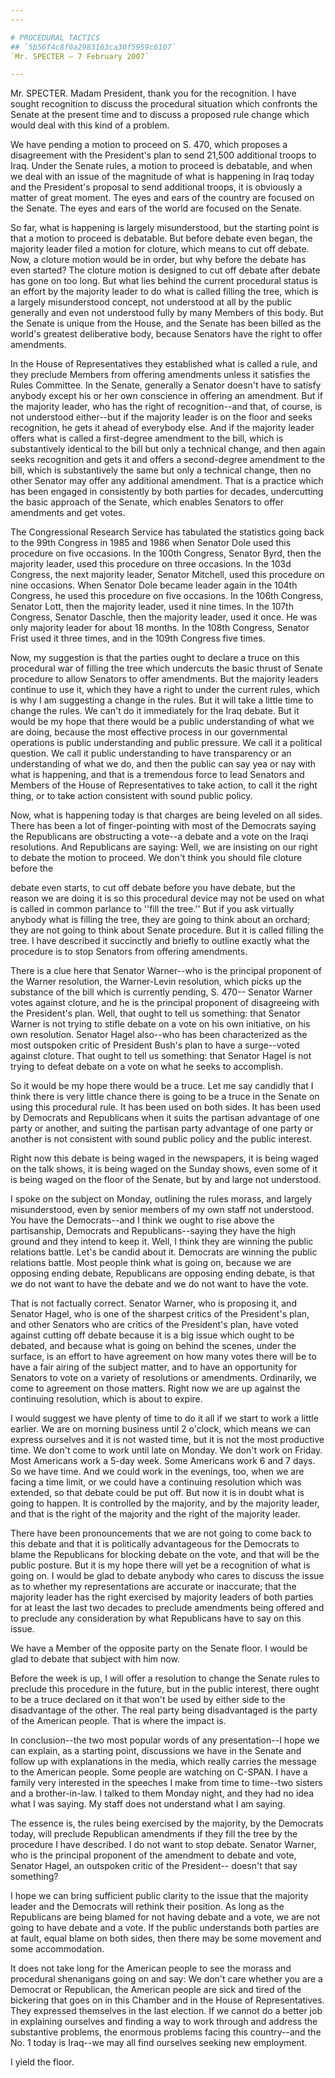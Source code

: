 ```yaml
---
---

# PROCEDURAL TACTICS
## `5b56f4c8f0a2983163ca30f5959c6107`
`Mr. SPECTER — 7 February 2007`

---
```



Mr. SPECTER. Madam President, thank you for the recognition. I have 
sought recognition to discuss the procedural situation which confronts 
the Senate at the present time and to discuss a proposed rule change 
which would deal with this kind of a problem.

We have pending a motion to proceed on S. 470, which proposes a 
disagreement with the President's plan to send 21,500 additional troops 
to Iraq. Under the Senate rules, a motion to proceed is debatable, and 
when we deal with an issue of the magnitude of what is happening in 
Iraq today and the President's proposal to send additional troops, it 
is obviously a matter of great moment. The eyes and ears of the country 
are focused on the Senate. The eyes and ears of the world are focused 
on the Senate.

So far, what is happening is largely misunderstood, but the starting 
point is that a motion to proceed is debatable. But before debate even 
began, the majority leader filed a motion for cloture, which means to 
cut off debate. Now, a cloture motion would be in order, but why before 
the debate has even started? The cloture motion is designed to cut off 
debate after debate has gone on too long. But what lies behind the 
current procedural status is an effort by the majority leader to do 
what is called filling the tree, which is a largely misunderstood 
concept, not understood at all by the public generally and even not 
understood fully by many Members of this body. But the Senate is unique 
from the House, and the Senate has been billed as the world's greatest 
deliberative body, because Senators have the right to offer amendments.

In the House of Representatives they established what is called a 
rule, and they preclude Members from offering amendments unless it 
satisfies the Rules Committee. In the Senate, generally a Senator 
doesn't have to satisfy anybody except his or her own conscience in 
offering an amendment. But if the majority leader, who has the right of 
recognition--and that, of course, is not understood either--but if the 
majority leader is on the floor and seeks recognition, he gets it ahead 
of everybody else. And if the majority leader offers what is called a 
first-degree amendment to the bill, which is substantively identical to 
the bill but only a technical change, and then again seeks recognition 
and gets it and offers a second-degree amendment to the bill, which is 
substantively the same but only a technical change, then no other 
Senator may offer any additional amendment. That is a practice which 
has been engaged in consistently by both parties for decades, 
undercutting the basic approach of the Senate, which enables Senators 
to offer amendments and get votes.

The Congressional Research Service has tabulated the statistics going 
back to the 99th Congress in 1985 and 1986 when Senator Dole used this 
procedure on five occasions. In the 100th Congress, Senator Byrd, then 
the majority leader, used this procedure on three occasions. In the 
103d Congress, the next majority leader, Senator Mitchell, used this 
procedure on nine occasions. When Senator Dole became leader again in 
the 104th Congress, he used this procedure on five occasions. In the 
106th Congress, Senator Lott, then the majority leader, used it nine 
times. In the 107th Congress, Senator Daschle, then the majority 
leader, used it once. He was only majority leader for about 18 months. 
In the 108th Congress, Senator Frist used it three times, and in the 
109th Congress five times.

Now, my suggestion is that the parties ought to declare a truce on 
this procedural war of filling the tree which undercuts the basic 
thrust of Senate procedure to allow Senators to offer amendments. But 
the majority leaders continue to use it, which they have a right to 
under the current rules, which is why I am suggesting a change in the 
rules. But it will take a little time to change the rules. We can't do 
it immediately for the Iraq debate. But it would be my hope that there 
would be a public understanding of what we are doing, because the most 
effective process in our governmental operations is public 
understanding and public pressure. We call it a political question. We 
call it public understanding to have transparency or an understanding 
of what we do, and then the public can say yea or nay with what is 
happening, and that is a tremendous force to lead Senators and Members 
of the House of Representatives to take action, to call it the right 
thing, or to take action consistent with sound public policy.

Now, what is happening today is that charges are being leveled on all 
sides. There has been a lot of finger-pointing with most of the 
Democrats saying the Republicans are obstructing a vote--a debate and a 
vote on the Iraqi resolutions. And Republicans are saying: Well, we are 
insisting on our right to debate the motion to proceed. We don't think 
you should file cloture before the


debate even starts, to cut off debate before you have debate, but the 
reason we are doing it is so this procedural device may not be used on 
what is called in common parlance to ''fill the tree.'' But if you ask 
virtually anybody what is filling the tree, they are going to think 
about an orchard; they are not going to think about Senate procedure. 
But it is called filling the tree. I have described it succinctly and 
briefly to outline exactly what the procedure is to stop Senators from 
offering amendments.

There is a clue here that Senator Warner--who is the principal 
proponent of the Warner resolution, the Warner-Levin resolution, which 
picks up the substance of the bill which is currently pending, S. 470--
Senator Warner votes against cloture, and he is the principal proponent 
of disagreeing with the President's plan. Well, that ought to tell us 
something: that Senator Warner is not trying to stifle debate on a vote 
on his own initiative, on his own resolution. Senator Hagel also--who 
has been characterized as the most outspoken critic of President Bush's 
plan to have a surge--voted against cloture. That ought to tell us 
something: that Senator Hagel is not trying to defeat debate on a vote 
on what he seeks to accomplish.


So it would be my hope there would be a truce. Let me say candidly 
that I think there is very little chance there is going to be a truce 
in the Senate on using this procedural rule. It has been used on both 
sides. It has been used by Democrats and Republicans when it suits the 
partisan advantage of one party or another, and suiting the partisan 
party advantage of one party or another is not consistent with sound 
public policy and the public interest.

Right now this debate is being waged in the newspapers, it is being 
waged on the talk shows, it is being waged on the Sunday shows, even 
some of it is being waged on the floor of the Senate, but by and large 
not understood.

I spoke on the subject on Monday, outlining the rules morass, and 
largely misunderstood, even by senior members of my own staff not 
understood. You have the Democrats--and I think we ought to rise above 
the partisanship, Democrats and Republicans--saying they have the high 
ground and they intend to keep it. Well, I think they are winning the 
public relations battle. Let's be candid about it. Democrats are 
winning the public relations battle. Most people think what is going 
on, because we are opposing ending debate, Republicans are opposing 
ending debate, is that we do not want to have the debate and we do not 
want to have the vote.

That is not factually correct. Senator Warner, who is proposing it, 
and Senator Hagel, who is one of the sharpest critics of the 
President's plan, and other Senators who are critics of the President's 
plan, have voted against cutting off debate because it is a big issue 
which ought to be debated, and because what is going on behind the 
scenes, under the surface, is an effort to have agreement on how many 
votes there will be to have a fair airing of the subject matter, and to 
have an opportunity for Senators to vote on a variety of resolutions or 
amendments. Ordinarily, we come to agreement on those matters. Right 
now we are up against the continuing resolution, which is about to 
expire.

I would suggest we have plenty of time to do it all if we start to 
work a little earlier. We are on morning business until 2 o'clock, 
which means we can express ourselves and it is not wasted time, but it 
is not the most productive time. We don't come to work until late on 
Monday. We don't work on Friday. Most Americans work a 5-day week. Some 
Americans work 6 and 7 days. So we have time. And we could work in the 
evenings, too, when we are facing a time limit, or we could have a 
continuing resolution which was extended, so that debate could be put 
off. But now it is in doubt what is going to happen. It is controlled 
by the majority, and by the majority leader, and that is the right of 
the majority and the right of the majority leader.

There have been pronouncements that we are not going to come back to 
this debate and that it is politically advantageous for the Democrats 
to blame the Republicans for blocking debate on the vote, and that will 
be the public posture. But it is my hope there will yet be a 
recognition of what is going on. I would be glad to debate anybody who 
cares to discuss the issue as to whether my representations are 
accurate or inaccurate; that the majority leader has the right 
exercised by majority leaders of both parties for at least the last two 
decades to preclude amendments being offered and to preclude any 
consideration by what Republicans have to say on this issue.


We have a Member of the opposite party on the Senate floor. I would 
be glad to debate that subject with him now.

Before the week is up, I will offer a resolution to change the Senate 
rules to preclude this procedure in the future, but in the public 
interest, there ought to be a truce declared on it that won't be used 
by either side to the disadvantage of the other. The real party being 
disadvantaged is the party of the American people. That is where the 
impact is.

In conclusion--the two most popular words of any presentation--I hope 
we can explain, as a starting point, discussions we have in the Senate 
and follow up with explanations in the media, which really carries the 
message to the American people. Some people are watching on C-SPAN. I 
have a family very interested in the speeches I make from time to 
time--two sisters and a brother-in-law. I talked to them Monday night, 
and they had no idea what I was saying. My staff does not understand 
what I am saying.

The essence is, the rules being exercised by the majority, by the 
Democrats today, will preclude Republican amendments if they fill the 
tree by the procedure I have described. I do not want to stop debate. 
Senator Warner, who is the principal proponent of the amendment to 
debate and vote, Senator Hagel, an outspoken critic of the President--
doesn't that say something?

I hope we can bring sufficient public clarity to the issue that the 
majority leader and the Democrats will rethink their position. As long 
as the Republicans are being blamed for not having debate and a vote, 
we are not going to have debate and a vote. If the public understands 
both parties are at fault, equal blame on both sides, then there may be 
some movement and some accommodation.

It does not take long for the American people to see the morass and 
procedural shenanigans going on and say: We don't care whether you are 
a Democrat or Republican, the American people are sick and tired of the 
bickering that goes on in this Chamber and in the House of 
Representatives. They expressed themselves in the last election. If we 
cannot do a better job in explaining ourselves and finding a way to 
work through and address the substantive problems, the enormous 
problems facing this country--and the No. 1 today is Iraq--we may all 
find ourselves seeking new employment.

I yield the floor.